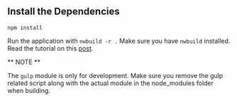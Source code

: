 ## Install the Dependencies ##

	npm install

Run the application with `nwbuild -r .` Make sure you have `nwbuild` installed. Read the tutorial on this [post](http://frontendgods.com/hello-world-desktop-app-with-node-js/).

** NOTE **

The `gulp` module is only for development. Make sure you remove the gulp related script along with the actual module in the node_modules folder when building.